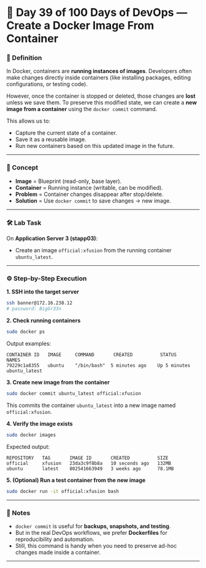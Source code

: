 
# 📌 Day 39 of 100 Days of DevOps — Create a Docker Image From Container

### 📝 Definition

In Docker, containers are **running instances of images**. Developers often make changes directly inside containers (like installing packages, editing configurations, or testing code).

However, once the container is stopped or deleted, those changes are **lost** unless we save them. To preserve this modified state, we can create a **new image from a container** using the `docker commit` command.

This allows us to:

* Capture the current state of a container.
* Save it as a reusable image.
* Run new containers based on this updated image in the future.

---

### 🔑 Concept

* **Image** = Blueprint (read-only, base layer).
* **Container** = Running instance (writable, can be modified).
* **Problem** = Container changes disappear after stop/delete.
* **Solution** = Use `docker commit` to save changes → new image.

---

### 🛠️ Lab Task

On **Application Server 3 (stapp03)**:

* Create an image `official:xfusion` from the running container `ubuntu_latest`.

---

### ⚙️ Step-by-Step Execution

**1. SSH into the target server**

```bash
ssh banner@172.16.238.12
# password: BigGr33n
```

**2. Check running containers**

```bash
sudo docker ps
```

Output examples:

```
CONTAINER ID   IMAGE     COMMAND       CREATED          STATUS          NAMES
79229c1a8355   ubuntu    "/bin/bash"  5 minutes ago    Up 5 minutes    ubuntu_latest
```

**3. Create new image from the container**

```bash
sudo docker commit ubuntu_latest official:xfusion
```

This commits the container `ubuntu_latest` into a new image named `official:xfusion`.

**4. Verify the image exists**

```bash
sudo docker images
```

Expected output:

```
REPOSITORY   TAG       IMAGE ID       CREATED          SIZE
official     xfusion   23da3c9f8b8a   10 seconds ago   132MB
ubuntu       latest    802541663949   3 weeks ago      78.1MB
```

**5. (Optional) Run a test container from the new image**

```bash
sudo docker run -it official:xfusion bash
```

---

### 📌 Notes

* `docker commit` is useful for **backups, snapshots, and testing**.
* But in the  real DevOps workflows, we prefer **Dockerfiles** for reproducibility and automation.
* Still, this command is handy when you need to preserve ad-hoc changes made inside a container.

---
